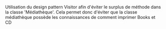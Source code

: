 Utilisation du design pattern Visitor afin d'éviter le surplus de méthode dans la classe 'Médiathèque'.
Cela permet donc d'éviter que la classe médiathèque possède les connaissances de comment imprimer Books et CD
